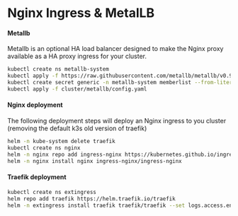 # Nginx Ingress & MetalLB

#### Metallb

Metallb is an optional HA load balancer designed to make the Nginx proxy available as a HA proxy ingress for your cluster.

```bash
kubectl create ns metallb-system
kubectl apply -f https://raw.githubusercontent.com/metallb/metallb/v0.9.5/manifests/metallb.yaml
kubectl create secret generic -n metallb-system memberlist --from-literal=secretkey="$(openssl rand -base64 128)"
kubectl apply -f cluster/metallb/config.yaml
```


#### Nginx deployment

The following deployment steps will deploy an Nginx ingress to you cluster (removing the default k3s old version of traefik)

```bash
helm -n kube-system delete traefik
kubectl create ns nginx
helm -n nginx repo add ingress-nginx https://kubernetes.github.io/ingress-nginx
helm -n nginx install nginx ingress-nginx/ingress-nginx
```


#### Traefik deployment

```bash
kubectl create ns extingress
helm repo add traefik https://helm.traefik.io/traefik
helm -n extingress install traefik traefik/traefik --set logs.access.enabled=true --set ports.websecure.tls.enabled=true
```
